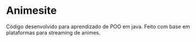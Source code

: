 # Animesite
Código desenvolvido para aprendizado de POO em java.
Feito com base em plataformas para streaming de animes.
